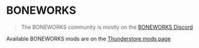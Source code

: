 # BONEWORKS

> The BONEWORKS community is mostly on the [BONEWORKS Discord](https://discord.gg/mjmpUR8)

Available BONEWORKS mods are on the [Thunderstore mods page](https://boneworks.thunderstore.io/)
